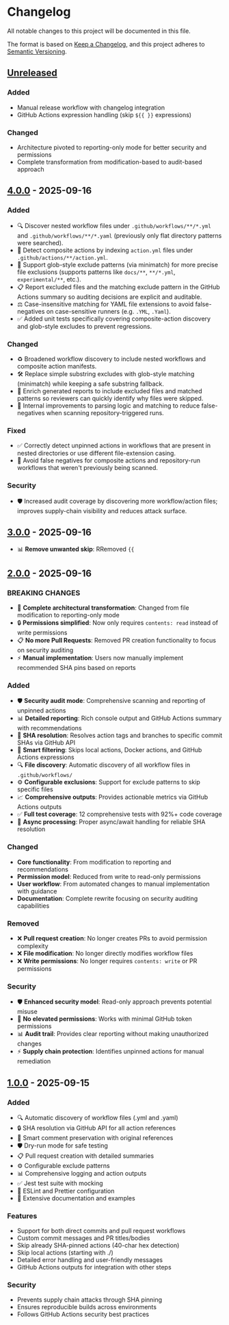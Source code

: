 # Changelog

All notable changes to this project will be documented in this file.

The format is based on [Keep a Changelog](https://keepachangelog.com/en/1.0.0/),
and this project adheres to [Semantic Versioning](https://semver.org/spec/v2.0.0.html).

## [Unreleased]

### Added
- Manual release workflow with changelog integration
- GitHub Actions expression handling (skip `${{ }}` expressions)

### Changed
- Architecture pivoted to reporting-only mode for better security and permissions
- Complete transformation from modification-based to audit-based approach

## [4.0.0] - 2025-09-16

### Added
- 🔍 Discover nested workflow files under `.github/workflows/**/*.yml` and `.github/workflows/**/*.yaml` (previously only flat directory patterns were searched).
- 🧩 Detect composite actions by indexing `action.yml` files under `.github/actions/**/action.yml`.
- 🎯 Support glob-style exclude patterns (via minimatch) for more precise file exclusions (supports patterns like `docs/**`, `**/*.yml`, `experimental/**`, etc.).
- 📋 Report excluded files and the matching exclude pattern in the GitHub Actions summary so auditing decisions are explicit and auditable.
- ⚖️ Case-insensitive matching for YAML file extensions to avoid false-negatives on case-sensitive runners (e.g. `.YML`, `.Yaml`).
- ✅ Added unit tests specifically covering composite-action discovery and glob-style excludes to prevent regressions.

### Changed
- ♻️ Broadened workflow discovery to include nested workflows and composite action manifests.
- 🛠️ Replace simple substring excludes with glob-style matching (minimatch) while keeping a safe substring fallback.
- 🧾 Enrich generated reports to include excluded files and matched patterns so reviewers can quickly identify why files were skipped.
- 🔁 Internal improvements to parsing logic and matching to reduce false-negatives when scanning repository-triggered runs.

### Fixed
- ✅ Correctly detect unpinned actions in workflows that are present in nested directories or use different file-extension casing.
- 🐛 Avoid false negatives for composite actions and repository-run workflows that weren't previously being scanned.

### Security
- 🛡️ Increased audit coverage by discovering more workflow/action files; improves supply-chain visibility and reduces attack surface.

## [3.0.0] - 2025-09-16

- 📊 **Remove unwanted skip**: RRemoved `{{` 


## [2.0.0] - 2025-09-16

### BREAKING CHANGES
- 🔄 **Complete architectural transformation**: Changed from file modification to reporting-only mode
- 🔒 **Permissions simplified**: Now only requires `contents: read` instead of write permissions  
- 📋 **No more Pull Requests**: Removed PR creation functionality to focus on security auditing
- ⚡ **Manual implementation**: Users now manually implement recommended SHA pins based on reports

### Added
- 🛡️ **Security audit mode**: Comprehensive scanning and reporting of unpinned actions
- 📊 **Detailed reporting**: Rich console output and GitHub Actions summary with recommendations
- 🎯 **SHA resolution**: Resolves action tags and branches to specific commit SHAs via GitHub API
- 🚫 **Smart filtering**: Skips local actions, Docker actions, and GitHub Actions expressions
- 🔍 **File discovery**: Automatic discovery of all workflow files in `.github/workflows/`
- ⚙️ **Configurable exclusions**: Support for exclude patterns to skip specific files
- 📈 **Comprehensive outputs**: Provides actionable metrics via GitHub Actions outputs
- ✅ **Full test coverage**: 12 comprehensive tests with 92%+ code coverage
- 🔄 **Async processing**: Proper async/await handling for reliable SHA resolution

### Changed
- **Core functionality**: From modification to reporting and recommendations
- **Permission model**: Reduced from write to read-only permissions
- **User workflow**: From automated changes to manual implementation with guidance
- **Documentation**: Complete rewrite focusing on security auditing capabilities

### Removed
- ❌ **Pull request creation**: No longer creates PRs to avoid permission complexity
- ❌ **File modification**: No longer directly modifies workflow files
- ❌ **Write permissions**: No longer requires `contents: write` or PR permissions

### Security
- 🛡️ **Enhanced security model**: Read-only approach prevents potential misuse
- 🔐 **No elevated permissions**: Works with minimal GitHub token permissions
- 📊 **Audit trail**: Provides clear reporting without making unauthorized changes
- ⚡ **Supply chain protection**: Identifies unpinned actions for manual remediation

## [1.0.0] - 2025-09-15

### Added
- 🔍 Automatic discovery of workflow files (.yml and .yaml)
- 🔒 SHA resolution via GitHub API for all action references
- 💬 Smart comment preservation with original references
- 🛡️ Dry-run mode for safe testing
- 📋 Pull request creation with detailed summaries
- ⚙️ Configurable exclude patterns
- 📊 Comprehensive logging and action outputs
- ✅ Jest test suite with mocking
- 🎨 ESLint and Prettier configuration
- 📖 Extensive documentation and examples

### Features
- Support for both direct commits and pull request workflows
- Custom commit messages and PR titles/bodies
- Skip already SHA-pinned actions (40-char hex detection)
- Skip local actions (starting with ./)
- Detailed error handling and user-friendly messages
- GitHub Actions outputs for integration with other steps

### Security
- Prevents supply chain attacks through SHA pinning
- Ensures reproducible builds across environments
- Follows GitHub Actions security best practices

[unreleased]: https://github.com/Tatsinnit/sha-sentry/compare/v4.0.0...HEAD
[4.0.0]: https://github.com/Tatsinnit/sha-sentry/releases/tag/v4.0.0
[3.0.0]: https://github.com/Tatsinnit/sha-sentry/releases/tag/v3.0.0
[2.0.0]: https://github.com/Tatsinnit/sha-sentry/compare/v1.0.0...v2.0.0
[1.0.0]: https://github.com/Tatsinnit/sha-sentry/releases/tag/v1.0.0